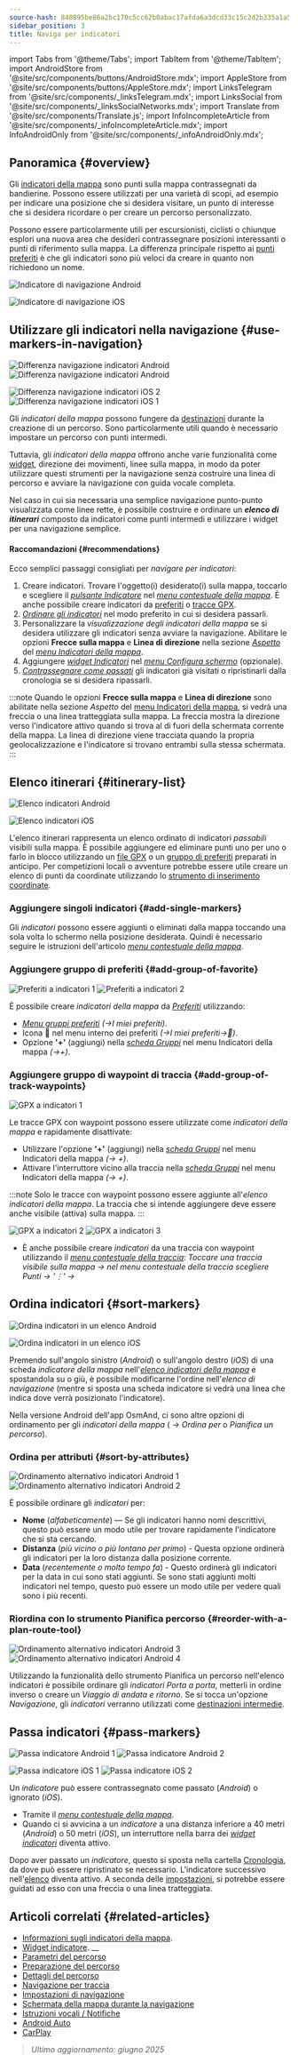 ```yaml
---
source-hash: 840895be86a2bc170c5cc62b0abac17afda6a3dcd33c15c2d2b335a1a52fa27e
sidebar_position: 3
title: Naviga per indicatori
---
```

import Tabs from '@theme/Tabs';
import TabItem from '@theme/TabItem';
import AndroidStore from '@site/src/components/buttons/AndroidStore.mdx';
import AppleStore from '@site/src/components/buttons/AppleStore.mdx';
import LinksTelegram from '@site/src/components/_linksTelegram.mdx';
import LinksSocial from '@site/src/components/_linksSocialNetworks.mdx';
import Translate from '@site/src/components/Translate.js';
import InfoIncompleteArticle from '@site/src/components/_infoIncompleteArticle.mdx';
import InfoAndroidOnly from '@site/src/components/_infoAndroidOnly.mdx';




## Panoramica {#overview}

Gli [indicatori della mappa](../../personal/markers.md) sono punti sulla mappa contrassegnati da bandierine. Possono essere utilizzati per una varietà di scopi, ad esempio per indicare una posizione che si desidera visitare, un punto di interesse che si desidera ricordare o per creare un percorso personalizzato.

Possono essere particolarmente utili per escursionisti, ciclisti o chiunque esplori una nuova area che desideri contrassegnare posizioni interessanti o punti di riferimento sulla mappa. La differenza principale rispetto ai [punti preferiti](../../personal/favorites.md) è che gli indicatori sono più veloci da creare in quanto non richiedono un nome.

<Tabs groupId="operating-systems" queryString="current-os">

<TabItem value="android" label="Android">

![Indicatore di navigazione Android](@site/static/img/navigation/marker/navigation_marker_android.png)

</TabItem>

<TabItem value="ios" label="iOS">

![Indicatore di navigazione iOS](@site/static/img/navigation/marker/navigation_marker_ios.png)

</TabItem>

</Tabs>


## Utilizzare gli indicatori nella navigazione {#use-markers-in-navigation}

<Tabs groupId="operating-systems" queryString="current-os">

<TabItem value="android" label="Android">

![Differenza navigazione indicatori Android](@site/static/img/navigation/marker/markers_ex_andr_2.png) ![Differenza navigazione indicatori Android](@site/static/img/navigation/marker/markers_ex_andr_1.png)

</TabItem>

<TabItem value="ios" label="iOS">

![Differenza navigazione indicatori iOS 2](@site/static/img/navigation/marker/markers_ex_ios_2.png) ![Differenza navigazione indicatori iOS 1](@site/static/img/navigation/marker/markers_ex_ios_1.png)

</TabItem>

</Tabs>

Gli *indicatori della mappa* possono fungere da [destinazioni](./route-navigation#set-destinations) durante la creazione di un percorso. Sono particolarmente utili quando è necessario impostare un percorso con punti intermedi.

Tuttavia, gli *indicatori della mappa* offrono anche varie funzionalità come [widget](../../widgets/markers.md), direzione dei movimenti, linee sulla mappa, in modo da poter utilizzare questi strumenti per la navigazione senza costruire una linea di percorso e avviare la navigazione con guida vocale completa.

Nel caso in cui sia necessaria una semplice navigazione punto-punto visualizzata come linee rette, è possibile costruire e ordinare un ***elenco di itinerari*** composto da indicatori come punti intermedi e utilizzare i widget per una navigazione semplice.


#### Raccomandazioni {#recommendations}

Ecco semplici passaggi consigliati per *navigare per indicatori*:

1. Creare indicatori. Trovare l'oggetto(i) desiderato(i) sulla mappa, toccarlo e scegliere il *[pulsante Indicatore](../../personal/markers.md#add--edit-markers)* nel *[menu contestuale della mappa](../../map/map-context-menu.md#add--edit-marker)*. È anche possibile creare indicatori da [preferiti](#add-group-of-favorite) o [tracce GPX](#add-group-of-track-waypoints).
2. [*Ordinare gli indicatori*](#sort-markers) nel modo preferito in cui si desidera passarli.
3. Personalizzare la *visualizzazione degli indicatori della mappa* se si desidera utilizzare gli indicatori senza avviare la navigazione. Abilitare le opzioni **Frecce sulla mappa** e **Linea di direzione** nella sezione *[Aspetto](../../personal/markers.md#appearance-on-the-map)* del *[menu Indicatori della mappa](../../personal/markers.md#actions)*.
4. Aggiungere *[widget Indicatori](../../personal/markers.md#markers)* nel *[menu Configura schermo](../../widgets/configure-screen.md)* (opzionale).
5. [*Contrassegnare come passati*](#pass-markers) gli indicatori già visitati o ripristinarli dalla cronologia se si desidera ripassarli.

:::note
Quando le opzioni **Frecce sulla mappa** e **Linea di direzione** sono abilitate nella sezione *Aspetto* del [menu Indicatori della mappa](../../personal/markers.md#appearance-on-the-map), si vedrà una freccia o una linea tratteggiata sulla mappa. La freccia mostra la direzione verso l'indicatore attivo quando si trova al di fuori della schermata corrente della mappa. La linea di direzione viene tracciata quando la propria geolocalizzazione e l'indicatore si trovano entrambi sulla stessa schermata.
:::


## Elenco itinerari {#itinerary-list}

<Tabs groupId="operating-systems" queryString="current-os">

<TabItem value="android" label="Android">

![Elenco indicatori Android](@site/static/img/navigation/marker/markers_list_andr.png)

</TabItem>

<TabItem value="ios" label="iOS">

![Elenco indicatori iOS](@site/static/img/navigation/marker/markers_list_ios.png)

</TabItem>

</Tabs>


L'elenco itinerari rappresenta un elenco ordinato di indicatori *passabili* visibili sulla mappa. È possibile aggiungere ed eliminare punti uno per uno o farlo in blocco utilizzando un [file GPX](#add-group-of-track-waypoints) o un [gruppo di preferiti](#add-group-of-favorite) preparati in anticipo. Per competizioni locali o avventure potrebbe essere utile creare un elenco di punti da coordinate utilizzando lo [strumento di inserimento coordinate](../../plan-route/coordinate-input.md).


### Aggiungere singoli indicatori {#add-single-markers}

Gli *indicatori* possono essere aggiunti o eliminati dalla mappa toccando una sola volta lo schermo nella posizione desiderata. Quindi è necessario seguire le istruzioni dell'articolo *[menu contestuale della mappa](../../map/map-context-menu.md#add--edit-marker)*.


### Aggiungere gruppo di preferiti {#add-group-of-favorite}

<InfoAndroidOnly />

![Preferiti a indicatori 1](@site/static/img/navigation/marker/markers_favorites_andr_3.png) ![Preferiti a indicatori 2](@site/static/img/navigation/marker/markers_favorites_andr_2.png)

È possibile creare *indicatori della mappa* da *[Preferiti](../../personal/favorites.md)* utilizzando:

- *[Menu gruppi preferiti](../../personal/favorites.md#favorite-group-actions)* *(<Translate android="true" ids="shared_string_menu,shared_string_my_places"/>→I miei preferiti)*.
- Icona &#128681; nel menu interno dei preferiti *(<Translate android="true" ids="shared_string_menu,shared_string_my_places"/>→I miei preferiti→&#128681;)*.
- Opzione **'+'** (aggiungi) nella *[scheda Gruppi](../../personal/markers.md#marker-groups)* nel menu Indicatori della mappa *(<Translate android="true" ids="shared_string_menu,map_markers,shared_string_groups"/>→+)*.


### Aggiungere gruppo di waypoint di traccia {#add-group-of-track-waypoints}

<InfoAndroidOnly />

![GPX a indicatori 1](@site/static/img/navigation/marker/track_to_markers_andr.png)

Le tracce GPX con waypoint possono essere utilizzate come *indicatori della mappa* e rapidamente disattivate:

- Utilizzare l'opzione **'+'** (aggiungi) nella *[scheda Gruppi](../../personal/markers.md#marker-groups)* nel menu Indicatori della mappa *(<Translate android="true" ids="shared_string_menu,map_markers,shared_string_groups"/>→ +)*.
- Attivare l'interruttore vicino alla traccia nella *[scheda Gruppi](../../personal/markers.md#marker-groups)* nel menu Indicatori della mappa *(<Translate android="true" ids="shared_string_menu,map_markers,shared_string_groups"/>→ +)*.

:::note
Solo le tracce con waypoint possono essere aggiunte all'*elenco indicatori della mappa*. La traccia che si intende aggiungere deve essere anche visibile (attiva) sulla mappa.
:::

![GPX a indicatori 2](@site/static/img/navigation/marker/track_to_markers_andr_2.png) ![GPX a indicatori 3](@site/static/img/navigation/marker/track_to_markers_andr_3.png)

- È anche possibile creare *indicatori* da una traccia con waypoint utilizzando il *[menu contestuale della traccia](../../map/tracks/track-context-menu.md#points--waypoints)*: *Toccare una traccia visibile sulla mappa → nel menu contestuale della traccia scegliere Punti → '&#8942;' → <Translate android="true" ids="add_group_to_markers"/>*


## Ordina indicatori {#sort-markers}

<Tabs groupId="operating-systems" queryString="current-os">

<TabItem value="android" label="Android">

![Ordina indicatori in un elenco Android](@site/static/img/navigation/marker/sort_markers_andr.png)

</TabItem>

<TabItem value="ios" label="iOS">

![Ordina indicatori in un elenco iOS](@site/static/img/navigation/marker/sort_markers_ios.png)

</TabItem>

</Tabs>

Premendo sull'angolo sinistro (*Android*) o sull'angolo destro (*iOS*) di una scheda *indicatore della mappa* nell'*[elenco indicatori della mappa](../../personal/markers.md#itinerary-list)* e spostandola su o giù, è possibile modificarne l'ordine nell'*elenco di navigazione* (mentre si sposta una scheda indicatore si vedrà una linea che indica dove verrà posizionato l'indicatore).

Nella versione Android dell'app OsmAnd, ci sono altre opzioni di ordinamento per gli *indicatori della mappa* (*<Translate android="true" ids="shared_string_menu,map_markers,shared_string_more"/> →* *Ordina per* o *Pianifica un percorso*).


### Ordina per attributi {#sort-by-attributes}

<Tabs groupId="operating-systems" queryString="current-os">

<TabItem value="android" label="Android">

![Ordinamento alternativo indicatori Android 1](@site/static/img/navigation/marker/sorting_markers_andr_1.png) ![Ordinamento alternativo indicatori Android 2](@site/static/img/navigation/marker/sorting_markers_andr_2.png)

</TabItem>

<TabItem value="ios" label="iOS">

<InfoAndroidOnly />

</TabItem>

</Tabs>

È possibile ordinare gli *indicatori* per:

- **Nome** (*alfabeticamente*) — Se gli indicatori hanno nomi descrittivi, questo può essere un modo utile per trovare rapidamente l'indicatore che si sta cercando.
- **Distanza** (*più vicino o più lontano per primo*) - Questa opzione ordinerà gli indicatori per la loro distanza dalla posizione corrente.
- **Data** (*recentemente o molto tempo fa*) - Questo ordinerà gli indicatori per la data in cui sono stati aggiunti. Se sono stati aggiunti molti indicatori nel tempo, questo può essere un modo utile per vedere quali sono i più recenti.


### Riordina con lo strumento Pianifica percorso {#reorder-with-a-plan-route-tool}

<InfoAndroidOnly />

![Ordinamento alternativo indicatori Android 3](@site/static/img/navigation/marker/sorting_markers_andr_3.png) ![Ordinamento alternativo indicatori Android 4](@site/static/img/navigation/marker/sorting_markers_andr_4.png)

Utilizzando la funzionalità dello strumento Pianifica un percorso nell'elenco indicatori è possibile ordinare gli *indicatori* *Porta a porta*, metterli in ordine inverso o creare un *Viaggio di andata e ritorno*. Se si tocca un'opzione *Navigazione*, gli *indicatori* verranno utilizzati come [destinazioni intermedie](../setup/route-navigation.md#intermediate-destinations).


## Passa indicatori {#pass-markers}

<Tabs groupId="operating-systems" queryString="current-os">

<TabItem value="android" label="Android">

![Passa indicatore Android 1](@site/static/img/navigation/marker/pass_markers_andr_1.png) ![Passa indicatore Android 2](@site/static/img/navigation/marker/pass_markers_andr_2.png)

</TabItem>

<TabItem value="ios" label="iOS">

![Passa indicatore iOS 1](@site/static/img/navigation/marker/pass_markers_ios_1.png) ![Passa indicatore iOS 2](@site/static/img/navigation/marker/pass_markers_ios_2.png)

</TabItem>

</Tabs>

Un *indicatore* può essere contrassegnato come passato (*Android*) o ignorato (*iOS*).

- Tramite il *[menu contestuale della mappa](../../map/map-context-menu.md#add--edit-marker)*.
- Quando ci si avvicina a un *indicatore* a una distanza inferiore a 40 metri (*Android*) o 50 metri (*iOS*), un interruttore nella barra dei *[widget indicatori](../../widgets/markers.md#top-bar-widget)* diventa attivo.

Dopo aver passato un *indicatore*, questo si sposta nella cartella [Cronologia](../../personal/markers.md#history), da dove può essere ripristinato se necessario. L'indicatore successivo nell'[elenco](#itinerary-list) diventa attivo. A seconda delle [impostazioni](#use-markers-in-navigation), si potrebbe essere guidati ad esso con una freccia o una linea tratteggiata.


## Articoli correlati {#related-articles}

- [Informazioni sugli indicatori della mappa](../../personal/markers.md).
- [Widget indicatore](../../widgets/markers.md).
__
- [Parametri del percorso](../routing/osmand-routing.md#routing-types)
- [Preparazione del percorso](./route-navigation.md)
- [Dettagli del percorso](./route-details.md)
- [Navigazione per traccia](./gpx-navigation.md)
- [Impostazioni di navigazione](../guidance/navigation-settings.md)
- [Schermata della mappa durante la navigazione](../guidance/map-during-navigation.md)
- [Istruzioni vocali / Notifiche](../guidance/voice-navigation.md)
- [Android Auto](../auto-car.md)
- [CarPlay](../car-play.md)

> *Ultimo aggiornamento: giugno 2025*